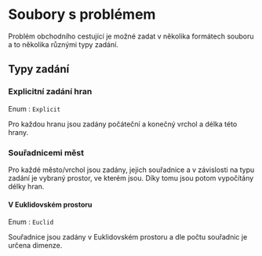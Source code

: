 # Soubory s problémem

Problém obchodního cestující je možné zadat v několika formátech souboru a to několika různými typy zadání.

## Typy zadání

### Explicitní zadání hran

Enum
:   `Explicit`

Pro každou hranu jsou zadány počáteční a konečný vrchol a délka této hrany.

### Souřadnicemi měst

Pro každé město/vrchol jsou zadány, jejich souřadnice a v závislosti na typu
zadání je vybraný prostor, ve kterém jsou. Díky tomu jsou potom vypočítány délky
hran.

#### V Euklidovském prostoru

Enum
:   `Euclid`

Souřadnice jsou zadány v Euklidovském prostoru a dle počtu souřadnic je určena dimenze.